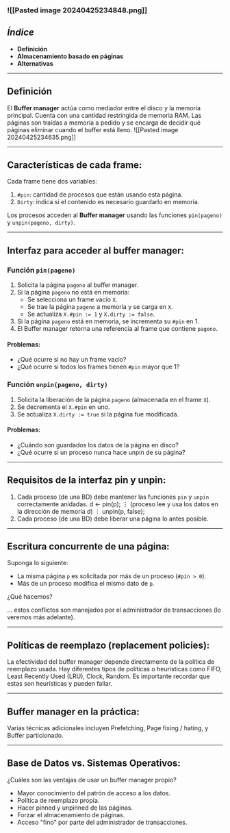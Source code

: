### ![[Pasted image 20240425234848.png]] 
## *Índice*

- **Definición**
- **Almacenamiento basado en páginas**
- **Alternativas**

---

## Definición 
El **Buffer manager** actúa como mediador entre el disco y la memoria principal. Cuenta con una cantidad restringida de memoria RAM. Las páginas son traídas a memoria a pedido y se encarga de decidir qué páginas eliminar cuando el buffer está lleno.
![[Pasted image 20240425234635.png]]

---

## Características de cada frame:

Cada frame tiene dos variables:
1. `#pin`: cantidad de procesos que están usando esta página.
2. `Dirty`: indica si el contenido es necesario guardarlo en memoria.

Los procesos acceden al **Buffer manager** usando las funciones `pin(pageno)` y `unpin(pageno, dirty)`.


---

## Interfaz para acceder al buffer manager:

### Función `pin(pageno)`

1. Solicita la página `pageno` al buffer manager.
2. Si la página `pageno` no está en memoria:
   - Se selecciona un frame vacío `X`.
   - Se trae la página `pageno` a memoria y se carga en `X`.
   - Se actualiza `X.#pin := 1` y `X.dirty := false`.
3. Si la página `pageno` está en memoria, se incrementa su `#pin` en 1.
4. El Buffer manager retorna una referencia al frame que contiene `pageno`.

#### Problemas:

- ¿Qué ocurre si no hay un frame vacío?
- ¿Qué ocurre si todos los frames tienen `#pin` mayor que 1?

### Función `unpin(pageno, dirty)`

1. Solicita la liberación de la página `pageno` (almacenada en el frame `X`).
2. Se decrementa el `X.#pin` en uno.
3. Se actualiza `X.dirty := true` si la página fue modificada.

#### Problemas:

- ¿Cuándo son guardados los datos de la página en disco?
- ¿Qué ocurre si un proceso nunca hace unpin de su página?


---

## Requisitos de la interfaz pin y unpin:

1. Cada proceso (de una BD) debe mantener las funciones `pin` y `unpin` correctamente anidadas.
d ← pin(p); ⋮ (proceso lee y usa los datos en la dirección de memoria d) ⋮ unpin(p, false);
2. Cada proceso (de una BD) debe liberar una página lo antes posible.


---

## Escritura concurrente de una página:

Suponga lo siguiente:
- La misma página `p` es solicitada por más de un proceso (`#pin > 0`).
- Más de un proceso modifica el mismo dato de `p`.

¿Qué hacemos?

... estos conflictos son manejados por el administrador de transacciones (lo veremos más adelante).


---

## Políticas de reemplazo (replacement policies):

La efectividad del buffer manager depende directamente de la política de reemplazo usada. Hay diferentes tipos de políticas o heurísticas como FIFO, Least Recently Used (LRU), Clock, Random. Es importante recordar que estas son heurísticas y pueden fallar.


---

## Buffer manager en la práctica:

Varias técnicas adicionales incluyen Prefetching, Page fixing / hating, y Buffer particionado.


---

## Base de Datos vs. Sistemas Operativos:

¿Cuáles son las ventajas de usar un buffer manager propio?

- Mayor conocimiento del patrón de acceso a los datos.
- Política de reemplazo propia.
- Hacer pinned y unpinned de las páginas.
- Forzar el almacenamiento de páginas.
- Acceso "fino" por parte del administrador de transacciones.
